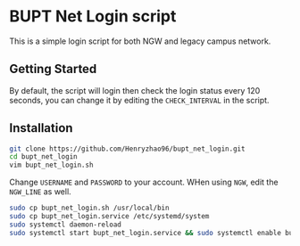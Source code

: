# BUPT Net Login script

This is a simple login script for both NGW and legacy campus network.

## Getting Started

By default, the script will login then check the login status every 120 seconds, 
you can change it by editing the `CHECK_INTERVAL` in the script.

## Installation

```sh
git clone https://github.com/Henryzhao96/bupt_net_login.git
cd bupt_net_login
vim bupt_net_login.sh
```

Change `USERNAME` and `PASSWORD` to your account.
WHen using `NGW`, edit the `NGW_LINE` as well.

```sh
sudo cp bupt_net_login.sh /usr/local/bin
sudo cp bupt_net_login.service /etc/systemd/system
sudo systemctl daemon-reload
sudo systemctl start bupt_net_login.service && sudo systemctl enable bupt_net_login.service
```
